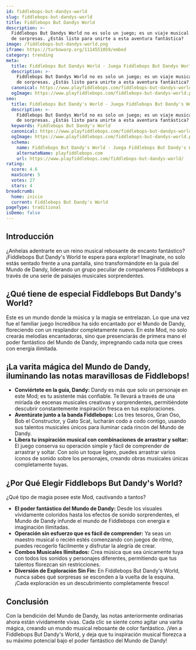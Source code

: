 ```yaml
---
id: fiddlebops-but-dandys-world
slug: fiddlebops-but-dandys-world
title: Fiddlebops But Dandys World
description: >-
  Fiddlebops But Dandys World no es solo un juego; es un viaje musical lleno
  de sorpresas. ¿Estás listo para unirte a esta aventura fantástica?
image: /fiddlebops-but-dandys-world.png
iframe: https://turbowarp.org/1114551059/embed
category: trending
meta:
  title: Fiddlebops But Dandys World - Juega Fiddlebops But Dandys World Online
  description: >-
    Fiddlebops But Dandys World no es solo un juego; es un viaje musical lleno
    de sorpresas. ¿Estás listo para unirte a esta aventura fantástica?
  canonical: https://www.playfiddlebops.com/fiddlebops-but-dandys-world/
  ogImage: https://www.playfiddlebops.com/fiddlebops-but-dandys-world.png
seo:
  title: Fiddlebops But Dandy's World - Juega Fiddlebops But Dandy's World Online
  description: >-
    Fiddlebops But Dandys World no es solo un juego; es un viaje musical lleno
    de sorpresas. ¿Estás listo para unirte a esta aventura fantástica?
  keywords: Fiddlebops But Dandy's World
  canonical: https://www.playfiddlebops.com/fiddlebops-but-dandys-world/
  ogImage: https://www.playfiddlebops.com/fiddlebops-but-dandys-world.png
  schema:
    name: Fiddlebops But Dandy's World - Juega Fiddlebops But Dandy's World Online
    alternateName: playfiddlebops.com
    url: https://www.playfiddlebops.com/fiddlebops-but-dandys-world/
rating:
  score: 4.6
  maxScore: 5
  votes: 27
  stars: 4
breadcrumb:
  home: inicio
  current: Fiddlebops But Dandy's World
pageType: traditional
isDemo: false
---
```


## Introducción

¿Anhelas adentrarte en un reino musical rebosante de encanto fantástico? ¡Fiddlebops But Dandy's World te espera para explorar! Imagínate, no solo estás sentado frente a una pantalla, sino transformándote en la guía del Mundo de Dandy, liderando un grupo peculiar de compañeros Fiddlebops a través de una serie de paisajes musicales sorprendentes.

## ¿Qué tiene de especial Fiddlebops But Dandy's World?

Este es un mundo donde la música y la magia se entrelazan. Lo que una vez fue el familiar juego Incredibox ha sido encantado por el Mundo de Dandy, floreciendo con un resplandor completamente nuevo. En este Mod, no solo crearás melodías encantadoras, sino que presenciarás de primera mano el poder fantástico del Mundo de Dandy, impregnando cada nota que crees con energía ilimitada.

## ¡La varita mágica del Mundo de Dandy, iluminando las notas maravillosas de Fiddlebops!

- **Conviértete en la guía, Dandy:** Dandy es más que solo un personaje en este Mod; es tu asistente más confiable. Te llevará a través de una miríada de escenas musicales creativas y sorprendentes, permitiéndote descubrir constantemente inspiración fresca en tus exploraciones.
- **Aventúrate junto a la banda Fiddlebops:** Los tres tesoros, Gran Oso, Bob el Constructor, y Gato Scat, lucharán codo a codo contigo, usando sus talentos musicales únicos para iluminar cada rincón del Mundo de Dandy.
- **Libera tu inspiración musical con combinaciones de arrastrar y soltar:** El juego conserva su operación simple y fácil de comprender de arrastrar y soltar. Con solo un toque ligero, puedes arrastrar varios íconos de sonido sobre los personajes, creando obras musicales únicas completamente tuyas.

## ¿Por Qué Elegir Fiddlebops But Dandy's World?

¿Qué tipo de magia posee este Mod, cautivando a tantos?

- **El poder fantástico del Mundo de Dandy:** Desde los visuales vívidamente coloridos hasta los efectos de sonido sorprendentes, el Mundo de Dandy infunde el mundo de Fiddlebops con energía e imaginación ilimitadas.
- **Operación sin esfuerzo que es fácil de comprender:** Ya seas un maestro musical o recién estés comenzando con juegos de ritmo, puedes recogerlo fácilmente y disfrutar la alegría de crear.
- **Combos Musicales Ilimitados:** Crea música que sea únicamente tuya con todos los sonidos y personajes diferentes, permitiendo que tus talentos florezcan sin restricciones.
- **Diversión de Exploración Sin Fin:** En Fiddlebops But Dandy's World, nunca sabes qué sorpresas se esconden a la vuelta de la esquina. ¡Cada exploración es un descubrimiento completamente fresco!

## Conclusión

Con la bendición del Mundo de Dandy, las notas anteriormente ordinarias ahora están vívidamente vivas. Cada clic se siente como agitar una varita mágica, creando un mundo musical rebosante de color fantástico. ¡Ven a Fiddlebops But Dandy's World, y deja que tu inspiración musical florezca a su máximo potencial bajo el poder fantástico del Mundo de Dandy!